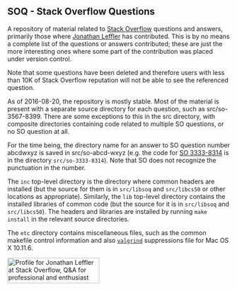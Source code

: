 SOQ - Stack Overflow Questions
------------------------------

A repository of material related to [Stack
Overflow](http://stackoverflow.com/) questions and answers, primarily
those where [Jonathan
Leffler](http://stackoverflow.com/users/15168/jonathan-leffler) has
contributed.
This is by no means a complete list of the questions or answers
contributed; these are just the more interesting ones where some part of
the contribution was placed under version control.

Note that some questions have been deleted and therefore users with less
than 10K of Stack Overflow reputation will not be able to see the
referenced question.

As of 2016-08-20, the repository is mostly stable.
Most of the material is present with a separate source directory for each
question, such as src/so-3567-8399.
There are some exceptions to this in the src directory, with composite
directories containing code related to multiple SO questions, or no SO
question at all.

For the time being, the directory name for an answer to SO question
number abcdwxyz is saved in src/so-abcd-wxyz (e.g. the code for [SO
3333-8314](http://stackoverflow.com/q/33338314) is in the directory
`src/so-3333-8314`).
Note that SO does not recognize the punctuation in the number.

The `inc` top-level directory is the directory where common headers are
installed (but the source for them is in `src/libsoq` and `src/libcs50`
or other locations as appropriate).
Similarly, the `lib` top-level directory contains the installed
libraries of common code (but the source for it is in `src/libsoq` and
`src/libcs50`).
The headers and libraries are installed by running `make install` in the
relevant source directories.

The `etc` directory contains miscellaneous files, such as the common
makefile control information and also [`valgrind`](http://valgrind.org/)
suppressions file for Mac OS X 10.11.6.

<a href="http://stackoverflow.com/users/15168/jonathan-leffler">
<img src="http://stackoverflow.com/users/flair/15168.png" width="208" height="58" alt="Profile for Jonathan Leffler at Stack Overflow, Q&amp;A for professional and enthusiast programmers" title="Profile for Jonathan Leffler at Stack Overflow, Q&amp;A for professional and enthusiast programmers">
</a>
